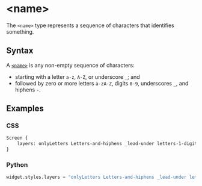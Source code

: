 # &lt;name&gt;

The `<name>` type represents a sequence of characters that identifies something.

## Syntax

A [`<name>`](./name.md) is any non-empty sequence of characters:

 - starting with a letter `a-z`, `A-Z`, or underscore `_`; and
 - followed by zero or more letters `a-zA-Z`, digits `0-9`, underscores `_`, and hiphens `-`.

## Examples

### CSS

```sass
Screen {
    layers: onlyLetters Letters-and-hiphens _lead-under letters-1-digit;
}
```

### Python

```py
widget.styles.layers = "onlyLetters Letters-and-hiphens _lead-under letters-1-digit"
```
